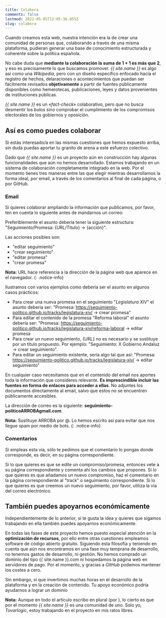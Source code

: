 ```yaml
---
title: Colabora
comments: false
lastmod: 2022-05-05T12:05:36.855Z
slug: colabora
---
```


Cuando creamos esta web, nuestra intención era la de crear una comunidad de personas que, colaborando a través de una misma plataforma, pudieran generar una base de conocimiento estructurada y coherente sobre la política española.

No cabe duda que **mediante la colaboración la suma de 1 + 1 es más que 2**, y eso es precisamente lo que buscamos promover. *{{ site.name }}* es algo así como una *Wikipedia*, pero con un diseño específico enfocado hacia el registro de hechos, delaraciones o acontecimientos que puedan ser fácilmente revisados **objetivamente** a partir de fuentes públicamente disponibles como hemerotecas, publicaciones, leyes y datos provenientes de instituciones públicas. 

*{{ site.name }}* es un «*fact-check*» colaborativo, pero que no busca desmentir los bulos sino comprobar el cumplimiento de los compromisos electorales de los gobiernos y oposición. 

## Así es como puedes colaborar
Si estás interesado/a en las mismas cuestiones que hemos expuesto arriba, sin duda puedas aportar tu granito de arena a este esfuerzo colectivo.

Dado que *{{ site.name }}* es un proyecto aún en construcción hay algunas funcionalidades que aún no hemos desarrollado. Estamos trabajando en un sistema de colaboración completamente integrado en la web. Por el momento tienes tres maneras entre las que elegir mientras desarrollamos la forma ideal, por email, a través de los comentarios al final de cada página, o por GitHub.

###  Email
Si quieres colaborar ampliando la información que publicamos, por favor, ten en cuenta lo siguiente antes de mandarnos un correo:

Preferiblemente el asunto debería tener la siguiente estructura: "Seguimiento/Promesa: {URL/Título} -> {acción}".

Las acciones posibles son:
- "editar seguimiento"
- "crear seguimiento"
- "editar promesa"
- "crear promesa"

**Nota:** URL hace referencia a la dirección de la página web que aparece en el navegador.
{: .notice-info}

Ilustramos con varios ejemplos como debería ser el asunto en algunos casos prácticos:
- Para crear una nueva promesa en el seguimiento "*Legislatura XIV*" el asunto debería ser: "Promesa: https://seguimiento-politico.github.io/tracks/legislatura-xiv/ -> crear promesa"
- Para editar el contenido de la promesa "Reforma laboral" el asunto debería ser: "Promesa: https://seguimiento-politico.github.io/tracks/legislatura-xiv/reforma-laboral -> editar promesa
- Para crear un nuevo seguimiento, {URL} no es necesario y se sustituye por un título propuesto. Por ejemplo: "Seguimiento: X Gobierno Andaluz -> crear seguimiento".
- Para editar un seguimiento existente, sería algo tal que así: "Promesa: https://seguimiento-politico.github.io/tracks/legislatura-xiv/ -> editar seguimiento"

En cualquier caso necesitamos que en el contenido del email nos aportes toda la información que consideres relevante. **Es imprescindible incluir las fuentes en forma de enlaces para acceder a ellas**. No adjuntes los documentos directamente al email, salvo que estos no se encuentren públicamente accesibles. 

La dirección de correo es la siguiente: **seguimiento-politico<span class="text-danger">ARROBA</span>gmail.com**. 

**Nota:** Sustituye <span class="text-danger">ARROBA</span> por <span class="text-danger">@</span>. Lo hemos escrito así para evitar que nos llegue spam por medio de bots.
{: .notice-info}

### Comentarios

Si empleas esta vía, sólo te pedimos que el comentario lo pongas donde corresponde, es decir, en su página correspondiente.

Si lo que quieres es que se edite un compromiso/promesa, entonces vete a su página correspondiente y comenta ahí los cambios que propones. 
Si lo que quieres es que añadamos un nuevo compromiso, haz el comentario en la página correspondiente al "track" o seguimiento correspondiente.
Si lo que quieres es que creemos un nuevo seguimiento, por favor, utiliza la vía del correo electrónico.

## También puedes apoyarnos económicamente

Independientemente de lo anterior, si te gusta la idea y quieres que sigamos trabajando en ella también puedes apoyarnos económicamente. 

En todas las fases de este proyecto hemos puesto especial atención en la **optimización de recursos**, por ello entre otras cuestiones empleamos software de código abierto gratuito. Siguiendo esta filosofía y teniendo en cuenta que aún nos encontramos en una fase muy temprana de desarrollo, no tenemos gastos de desarrollo, ni gestión. No hemos comprado un dominio del tipo {{ site.name }}.com ni hospedamos la página web en servidores de pago. Por el momento, y gracias a *GitHub* podemos mantener los costes a cero.

Sin embargo, si que invertimos muchas horas en el desarrollo de la plataforma y en la creación de contenido. Tu apoyo económico podría ayudarnos a lograr un dominio

**Nota:** Aunque en todo el artículo escribo en plural (por ), lo cierto es que por el momento *{{ site.name }}* es una comunidad de uno. Solo yo, *Tovarlogic*, estoy trabajando en el proyecto en mis ratos libres.
